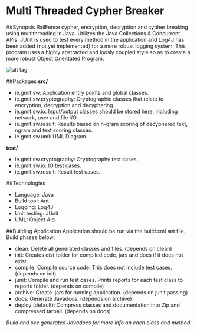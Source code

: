 # Multi Threaded Cypher Breaker

##Synopsis
RailFence cypher, encryption, decryption and cypher breaking using multithreading in Java. Utilizes the Java Collections & Concurrent APIs. JUnit is used to test every method in the application and Log4J has been added (not yet implemented) for a more robust logging system. This program uses a highly abstracted and loosly coupled style so as to create a more robust Object Orientated Program. 

![alt tag](http://johnmalcolmdesign.com/design.png)

##Packages 
**src/**
 - ie.gmit.sw: Application entry points and global classes.
 - ie.gmit.sw.cryptography: Cryptographic classes that relate to encryption, decryption and decyphering.
 - ie.gmit.sw.io: Input/output classes should be stored here, including network, user and file I/O.
 - ie.gmit.sw.result: Results based on n-gram scoring of decyphered text, ngram and text scoring classes.
 - ie.gmit.sw.uml: UML Diagram.

**test/**
 - ie.gmit.sw.cryptography: Cryptography test cases.
 - ie.gmit.sw.io: IO test cases.
 - ie.gmit.sw.result: Result test cases.
 
##Technologies
 - Language: Java
 - Build tool: Ant
 - Logging: Log4J
 - Unit testing: JUnit
 - UML: Object Aid

##Building Application
Application should be run via the build.xml ant file. Build phases below:
- clean: Delete all generated classes and files. (depends on clean)
- init: Creates dist folder for compiled code, jars and docs if it does not exist.
- compile: Compile source code. This does not include test cases. (depends on init)
- junit: Compile and run test cases. Prints reports for each test class to reports folder. (depends on compile)
- archive: Create .jars for running application. (depends on junit passing)
- docs: Generate Javadocs. (depends on archive)
- deploy (default): Compress classes and documentation into Zip and compressed tarball. (depends on docs)

*Build and see generated Javadocs for more info on each class and method.*
